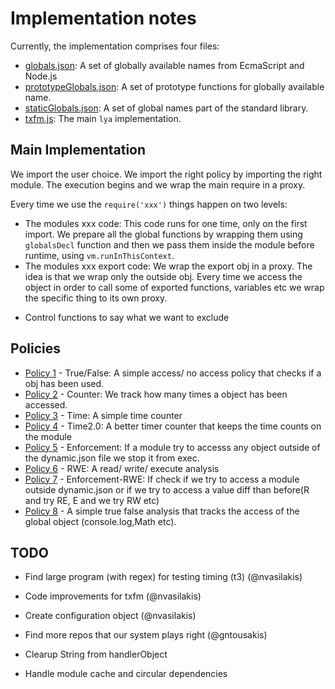 # Implementation notes

Currently, the implementation comprises four files:

* [globals.json](./globals.json): A set of globally available names from EcmaScript and Node.js
* [prototypeGlobals.json](./prototypeGlobals.json): A set of prototype functions for globally available name.
* [staticGlobals.json](./staticGlobals.json): A set of global names part of the standard library.
* [txfm.js](./txfm.js): The main `lya` implementation.

## Main Implementation

We import the user choice. We import the right policy by importing the right module.
The execution begins and we wrap the main require in a proxy.

Every time we use the `require('xxx')` things happen on two levels: 

* The modules xxx code: This code runs for one time, only on the first import. 
We prepare all the global functions by wrapping them using `globalsDecl` function and 
then we pass them inside the module before runtime, using `vm.runInThisContext`.  
* The modules xxx export code: We wrap the export obj in a proxy. The idea is that we wrap
only the outside obj. Every time we access the object in order to call some of exported functions,
variables etc we wrap the specific thing to its own proxy.  

+ Control functions to say what we want to exclude

## Policies

* [Policy 1](./policy1.js) - True/False: A simple access/ no access policy that checks if a obj has been used.
* [Policy 2](./policy2.js) - Counter: We track how many times a object has been accessed.
* [Policy 3](./policy3.js) - Time: A simple time counter 
* [Policy 4](./policy4.js) - Time2.0: A better timer counter that keeps the time counts on the module
* [Policy 5](./policy5.js) - Enforcement: If a module try to accesss any object outside of the dynamic.json file we
stop it from exec.
* [Policy 6](./policy6.js) - RWE: A read/ write/ execute analysis
* [Policy 7](./policy7.js) - Enforcement-RWE: If check if we try to access a module outside dynamic.json or if we try
to access a value diff than before(R and try RE, E and we try RW etc)
* [Policy 8](./policy8.js) - A simple true false analysis that tracks the access of the global object (console.log,Math etc). 

## TODO

* Find large program (with regex) for testing timing (t3) (@nvasilakis)

* Code improvements for txfm (@nvasilakis)

* Create configuration object (@nvasilakis)

* Find more repos that our system plays right (@gntousakis)

* Clearup String from handlerObject

* Handle module cache and circular dependencies
